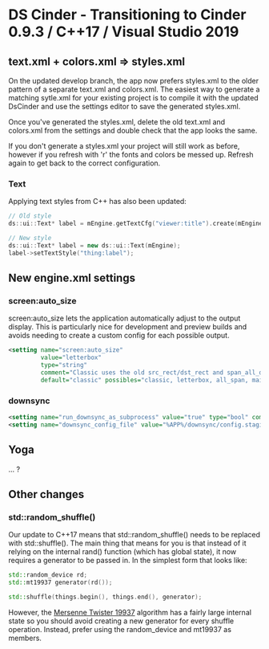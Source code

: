 # DS Cinder - Transitioning to Cinder 0.9.3 / C++17 / Visual Studio 2019

## text.xml + colors.xml => styles.xml
On the updated develop branch, the app now prefers styles.xml to the older pattern of a separate text.xml and
colors.xml. The easiest way to generate a matching sytle.xml for your existing project is to compile it with the updated
DsCinder and use the settings editor to save the generated styles.xml.

Once you've generated the styles.xml, delete the old text.xml and colors.xml from the settings and double check that the
app looks the same. 

If you don't generate a styles.xml your project will still work as before, however if you refresh with 'r' the fonts and
colors be messed up. Refresh again to get back to the correct configuration.

### Text
Applying text styles from C++ has also been updated:
```cpp
// Old style
ds::ui::Text* label = mEngine.getTextCfg("viewer:title").create(mEngine, mTrayHolder);

// New style
ds::ui::Text* label = new ds::ui::Text(mEngine);
label->setTextStyle("thing:label");
```

## New engine.xml settings
### screen:auto_size
screen:auto_size lets the application automatically adjust to the output display. This is particularly nice for
development and preview builds and avoids needing to create a custom config for each possible output.
```xml
<setting name="screen:auto_size"
         value="letterbox"
         type="string"
         comment="Classic uses the old src_rect/dst_rect and span_all_displays; letterbox will letterbox to your main monitor; all_span spans all displays; main_span fills the main display. letterbox requires having a world size set." 
         default="classic" possibles="classic, letterbox, all_span, main_span"/>
```

### downsync
```xml
<setting name="run_downsync_as_subprocess" value="true" type="bool" comment="Will Attempt to run downsync from the %APP%/downsync folder" default="true"/>
<setting name="downsync_config_file" value="%APP%/downsync/config.staging.json5" type="string" comment="Downsync with attempt to use this config when run as a subprocess" default="true"/>
```

## Yoga
... ?

## Other changes
### std::random_shuffle()
Our update to C++17 means that std::random_shuffle() needs to be replaced with std::shuffle(). The main thing that means
for you is that instead of it relying on the internal rand() function (which has global state), it now requires a
generator to be passed in. In the simplest form that looks like:
```cpp
std::random_device rd;
std::mt19937 generator(rd());

std::shuffle(things.begin(), things.end(), generator);
```
However, the [Mersenne Twister 19937](https://www.cplusplus.com/reference/random/mt19937/) algorithm has a fairly large
internal state so you should avoid creating a new generator for every shuffle operation. Instead, prefer using the
random_device and mt19937 as members.
